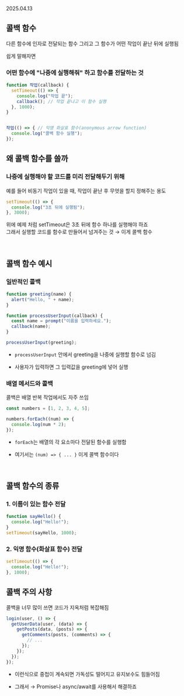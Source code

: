 2025.04.13

##  콜백 함수
다른 함수에 인자로 전달되는 함수 그리고 그 함수가 어떤 작업이 끝난 뒤에 실행됨

쉽게 말해자면
### 어떤 함수에 "나중에 실행해줘" 하고 함수를 전달하는 것
```js
function 작업(callback) {
  setTimeout(() => {
    console.log("작업 끝");
    callback(); // 작업 끝나고 이 함수 실행
  }, 1000);
}


작업(() => { // 익명 화살표 함수(anonymous arrow function)
  console.log("콜백 함수 실행");
});
```

## 왜 콜백 함수를 쓸까
### 나중에 실행해야 할 코드를 미리 전달해두기 위해
예를 들어 비동기 작업이 있을 때, 작업이 끝난 후 무엇을 할지 정해주는 용도
```js
setTimeout(() => {
  console.log("3초 뒤에 실행됨");
}, 3000);
```
위에 예제 처럼
setTimeout은 3초 뒤에 함수 하나를 실행해야 하죠<br>
그래서 실행할 코드를 함수로 만들어서 넘겨주는 것 → 이게 콜백 함수

<br>

## 콜백 함수 예시
### 일반적인 콜백
```js
function greeting(name) {
  alert("Hello, " + name);
}

function processUserInput(callback) {
  const name = prompt("이름을 입력하세요.");
  callback(name);
}

processUserInput(greeting);
```
- ``processUserInput`` 안에서 greeting을 나중에 실행할 함수로 넘김

- 사용자가 입력하면 그 입력값을 greeting에 넣어 실행

###  배열 메서드와 콜백
콜백은 배열 반복 작업에서도 자주 쓰임
```js
const numbers = [1, 2, 3, 4, 5];

numbers.forEach((num) => {
  console.log(num * 2);
});
```
- ``forEach``는 배열의 각 요소마다 전달된 함수를 실행함

- 여기서는 ``(num) => { ... }`` 이게 콜백 함수이다

<br>

## 콜백 함수의 종류
### 1. 이름이 있는 함수 전달
```js
function sayHello() {
  console.log("Hello!");
}
setTimeout(sayHello, 1000);
```

### 2. 익명 함수(화살표 함수) 전달
```js
setTimeout(() => {
  console.log("Hello!");
}, 1000);
```

## 콜백 주의 사항
콜백을 너무 많이 쓰면 코드가 지옥처럼 복잡해짐
```js
login(user, () => {
  getUserData(user, (data) => {
    getPosts(data, (posts) => {
      getComments(posts, (comments) => {
        // ...
      });
    });
  });
});
```
- 이런식으로 중첩이 계속되면 가독성도 떨어지고 유지보수도 힘들어짐

- 그래서 → Promise나 async/await를 사용해서 해결하죠